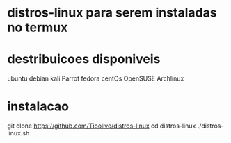 # distros-linux para serem instaladas no termux

# destribuicoes disponiveis

ubuntu
debian
kali
Parrot
fedora
centOs
OpenSUSE
Archlinux

# instalacao

git clone https://github.com/Tioolive/distros-linux
cd distros-linux
./distros-linux.sh

